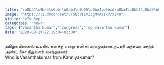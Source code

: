 ```yaml
---
title: "\u0ba4\u0bae\u0bbf\u0bb4\u0b95\u0ba4\u0bcd\u0ba4\u0bbf\u0ba9\u0bcd \u0baa\u0bbf\u0bb8\u0bcd\u0ba9\u0bb8\u0bcd \u0bae\u0bc7\u0b95\u0bcd\u0ba9\u0b9f\u0bcd.. \u0baf\u0bbe\u0bb0\u0bcd \u0b87\u0ba8\u0bcd\u0ba4 \u0bb5\u0b9a\u0ba8\u0bcd\u0ba4\u0b95\u0bc1\u0bae\u0bbe\u0bb0\u0bcd!? Oneindia Tamil"
image: "https://s1.dmcdn.net/v/SQcV11VIJgMvAhIkP/x240"
vid_id: "x7vu3ep"
categories: "news"
tags: ["Vasantha kumar"," congress"," mp vasantha kumar"]
date: "2020-08-29T22:19:04+03:00"
---
```

தமிழக பிஸ்னஸ் உலகில் தனக்கு என்று தனி சாம்ராஜ்யத்தை நடத்தி வந்தவர் வசந்த் அண்ட் கோ நிறுவனர் வசந்தகுமார்  <br>Who is Vasanthakumar from Kanniyakumar?
